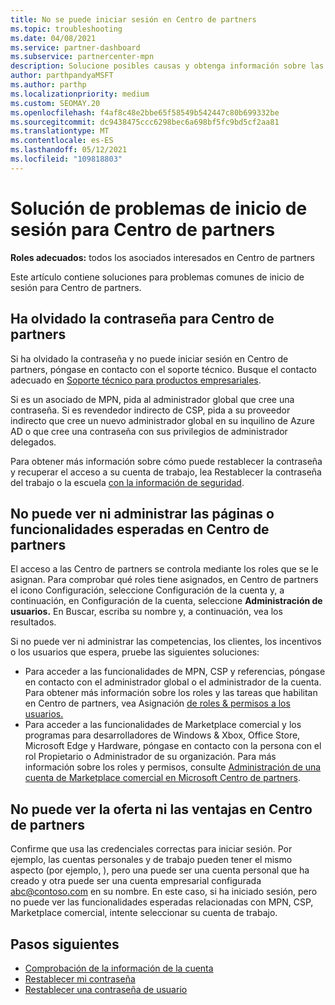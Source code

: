 ```yaml
---
title: No se puede iniciar sesión en Centro de partners
ms.topic: troubleshooting
ms.date: 04/08/2021
ms.service: partner-dashboard
ms.subservice: partnercenter-mpn
description: Solucione posibles causas y obtenga información sobre las soluciones para cuando no puede iniciar sesión en Centro de partners; obtenga más información sobre el restablecimiento de contraseñas, la comprobación de roles y la comprobación de credenciales.
author: parthpandyaMSFT
ms.author: parthp
ms.localizationpriority: medium
ms.custom: SEOMAY.20
ms.openlocfilehash: f4af8c48e2bbe65f58549b542447c80b699332be
ms.sourcegitcommit: dc9438475ccc6298bec6a698bf5fc9bd5cf2aa81
ms.translationtype: MT
ms.contentlocale: es-ES
ms.lasthandoff: 05/12/2021
ms.locfileid: "109818803"
---
```

# <a name="troubleshoot-sign-in-issues-for-partner-center"></a>Solución de problemas de inicio de sesión para Centro de partners

**Roles adecuados:** todos los asociados interesados en Centro de partners

Este artículo contiene soluciones para problemas comunes de inicio de sesión para Centro de partners.

## <a name="youve-forgotten-your-password-for-partner-center"></a>Ha olvidado la contraseña para Centro de partners

Si ha olvidado la contraseña y no puede iniciar sesión en Centro de partners, póngase en contacto con el soporte técnico. Busque el contacto adecuado en [Soporte técnico para productos empresariales](/microsoft-365/admin/contact-support-for-business-products).

Si es un asociado de MPN, pida al administrador global que cree una contraseña. Si es revendedor indirecto de CSP, pida a su proveedor indirecto que cree un nuevo administrador global en su inquilino de Azure AD o que cree una contraseña con sus privilegios de administrador delegados.

Para obtener más información sobre cómo puede restablecer la contraseña y recuperar el acceso a su cuenta de trabajo, lea Restablecer la contraseña del trabajo o la escuela [con la información de seguridad](/azure/active-directory/user-help/active-directory-passwords-update-your-own-password#how-to-change-your-password).

## <a name="you-cant-view-or-manage-the-expected-pages-or-capabilities-in-partner-center"></a>No puede ver ni administrar las páginas o funcionalidades esperadas en Centro de partners

El acceso a las Centro de partners se controla mediante los roles que se le asignan. Para comprobar qué roles tiene asignados, en Centro de partners el icono Configuración, seleccione Configuración de la cuenta y, a continuación, en Configuración de la cuenta, seleccione **Administración de usuarios.** En Buscar, escriba su nombre y, a continuación, vea los resultados.

Si no puede ver ni administrar las competencias, los clientes, los incentivos o los usuarios que espera, pruebe las siguientes soluciones:

- Para acceder a las funcionalidades de MPN, CSP y referencias, póngase en contacto con el administrador global o el administrador de la cuenta. Para obtener más información sobre los roles y las tareas que habilitan en Centro de partners, vea Asignación [de roles & permisos a los usuarios.](permissions-overview.md)
- Para acceder a las funcionalidades de Marketplace comercial y los programas para desarrolladores de Windows & Xbox, Office Store, Microsoft Edge y Hardware, póngase en contacto con la persona con el rol Propietario o Administrador de su organización. Para más información sobre los roles y permisos, consulte [Administración de una cuenta de Marketplace comercial en Microsoft Centro de partners](/azure/marketplace/partner-center-portal/manage-account#define-user-roles-and-permissions).

## <a name="you-cant-see-your-offer-or-benefits-in-partner-center"></a>No puede ver la oferta ni las ventajas en Centro de partners

Confirme que usa las credenciales correctas para iniciar sesión. Por ejemplo, las cuentas personales y de trabajo pueden tener el mismo aspecto (por ejemplo, ), pero una puede ser una cuenta personal que ha creado y otra puede ser una cuenta empresarial configurada abc@contoso.com en su nombre. En este caso, si ha iniciado sesión, pero no puede ver las funcionalidades esperadas relacionadas con MPN, CSP, Marketplace comercial, intente seleccionar su cuenta de trabajo.

## <a name="next-steps"></a>Pasos siguientes

- [Comprobación de la información de la cuenta](verification-responses.md)
- [Restablecer mi contraseña](reset-my-pasword.md)
- [Restablecer una contraseña de usuario](reset-a-user-password.md)